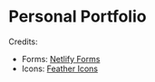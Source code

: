 # Personal Portfolio

Credits:
- Forms: [Netlify Forms](https://www.netlify.com/platform/core/forms/)
- Icons: [Feather Icons](https://feathericons.com/)